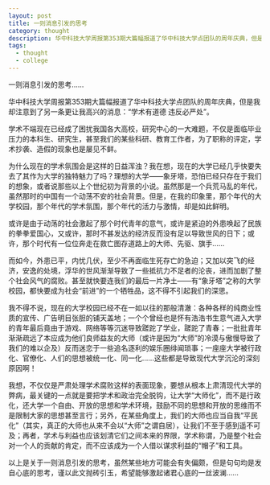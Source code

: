 ```yaml
---
layout: post
title: 一则消息引发的思考
category: thought
description: 华中科技大学周报第353期大篇幅报道了华中科技大学点团队的周年庆典，但是我却注意到了另一条更让我高兴的消息：“学术有道德 违反必严处”。
tags:
  - thought
  - college
---
```


一则消息引发的思考……
 
华中科技大学周报第353期大篇幅报道了华中科技大学点团队的周年庆典，但是我却注意到了另一条更让我高兴的消息：“学术有道德 违反必严处”。
 
学术不端现在已经成了困扰我国各大高校，研究中心的一大难题，不仅是面临毕业压力的本科生、研究生，甚至我们的某些科研、教育工作者，为了职称的评定，学术抄袭、造假的现象也是屡见不鲜。
 
为什么现在的学术氛围会是这样的日益浑浊？我在想，现在的大学已经几乎快要失去了其作为大学的独特魅力了吗？理想的大学——象牙塔，恐怕已经只存在于我们的想象，或者说那些以上个世纪初为背景的小说。虽然那是一个兵荒马乱的年代，虽然那时的中国有一个动荡不安的社会背景。但是，在我的印象里，那个年代的大学校园，那个年代的学术氛围，那个年代的活力与激情，却是如此鲜明。
 
或许是由于动荡的社会激起了那个时代青年的意气，或许是紧迫的外患唤起了民族的拳拳爱国心，又或许，那时不甚发达的经济反而没有足以导致世风的日下；或许，那个时代有一位位奔走在救亡图存道路上的大师、先驱、旗手……
 
而如今，外患已平，内忧几伏，至少不再面临生死存亡的急迫；又加以突飞的经济，安逸的处境，浮华的世风渐渐导致了一些抵抗力不足者的沦丧，进而加剧了整个社会风气的腐败。甚至就快要连我们的最后一片净土——有“象牙塔”之称的大学校园，都快要成为社会“前进”的一个牺牲品，这不得不引起我们的深思。
 
我不得不说，现在的大学校园已经不在一如以往的那般清澈：各种各样的纯商业性质的宣传、广告明目张胆的铺天盖地；一个个曾经也是怀有浩浩书生意气进入大学的青年最后竟由于游戏、网络等等沉迷导致蹉跎了学业，蹉跎了青春；一批批青年渐渐疏远了本应成为他们良师益友的大师（或许是因为“大师”的冷漠与傲慢导致了我们的难以企及）反而迷恋于一些追名逐利的娱乐圈绯闻琐事；一座座大学被行政化、官僚化、人们的思想被统一化、同一化……这些都是导致现代大学沉沦的深刻原因啊！
 
我想，不仅仅是严肃处理学术腐败这样的表面现象，要想从根本上肃清现代大学的弊病，最关键的一点就是要把学术和政治完全脱钩，让大学“大师化”，而不是行政化，还大学一个自由、开放的思想和学术环境，鼓励不同的思想和开放的思维而不是限制大家的思想甚至言行；另外，在某些角度上，我们的大师也应当自我“平民化”（其实，真正的大师也从来不会以“大师”之谓自居），让我们不至于感到遥不可及；再者，学术与利益也应该划清它们之间本来的界限，学术称谓，乃是整个社会对一个人的贡献的肯定，而不应该成为一个人借以谋求利益的“帽子”和工具。
 
以上是关于一则消息引发的思考，虽然某些地方可能会有失偏颇，但是句句均是发自心底的思考，谨以此文抛砖引玉，希望能够激起诸君心底的一丝波澜……

